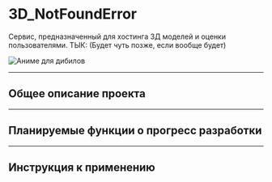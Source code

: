 # 3D_NotFoundError
Сервис, предназначенный для хостинга 3Д моделей и оценки пользователями.
ТЫК: (Будет чуть позже, если вообще будет)

![Аниме для дибилов](https://sun9-38.userapi.com/cfTe8c_dU08xAE9vmmVWx6lkzfHVqdqrN9wjdA/M-36QZe4fOs.jpg)<!-- .element height="240px" width="240px" -->
____
## Общее описание проекта
____
## Планируемые функции о прогресс разработки
____
## Инструкция к применению